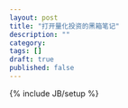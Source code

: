 ```yaml
---
layout: post
title: "打开量化投资的黑箱笔记"
description: ""
category: 
tags: []
draft: true
published: false
---
```

{% include JB/setup %}
